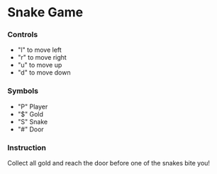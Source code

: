 # Snake Game

### Controls

- "l" to move left
- "r" to move right
- "u" to move up
- "d" to move down

### Symbols 

- "P" Player
- "$" Gold
- "S" Snake
- "#" Door

### Instruction

Collect all gold and reach the door before one of the snakes bite you!
